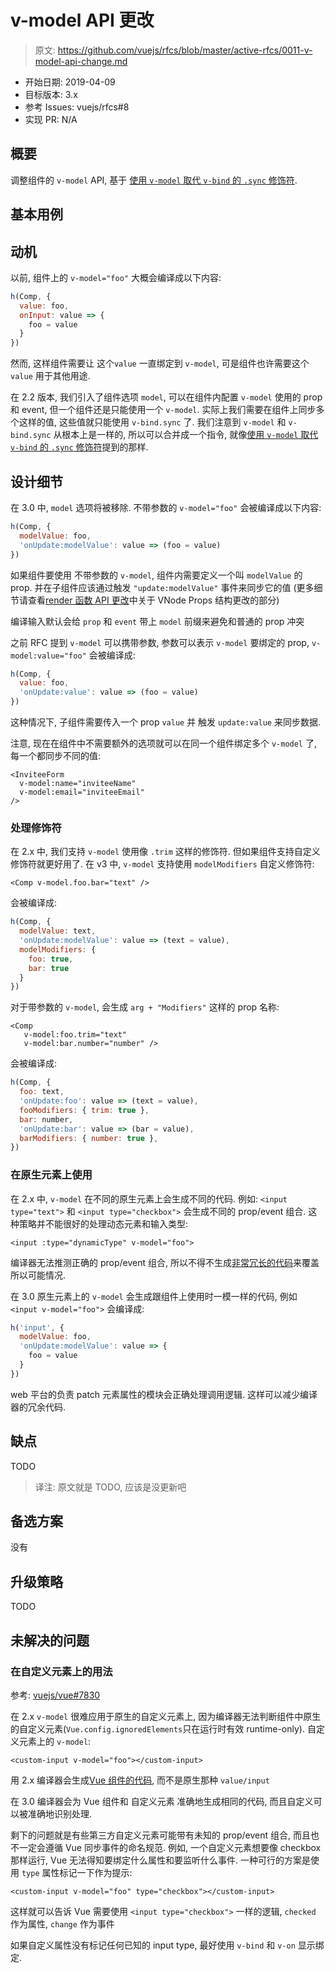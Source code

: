 # v-model API 更改

> 原文: <https://github.com/vuejs/rfcs/blob/master/active-rfcs/0011-v-model-api-change.md>

- 开始日期: 2019-04-09
- 目标版本: 3.x
- 参考 Issues: vuejs/rfcs#8
- 实现 PR: N/A

## 概要

调整组件的 `v-model` API, 基于 [使用 `v-model` 取代 `v-bind` 的 `.sync` 修饰符](/RFCs/0005-replace-v-bind-sync-with-v-model-argument.html).

## 基本用例

## 动机

以前, 组件上的 `v-model="foo"` 大概会编译成以下内容: 

``` js
h(Comp, {
  value: foo,
  onInput: value => {
    foo = value
  }
})
```

然而, 这样组件需要让 这个`value` 一直绑定到 `v-model`, 可是组件也许需要这个 `value` 用于其他用途. 

在 2.2 版本, 我们引入了组件选项 `model`, 可以在组件内配置 `v-model` 使用的 prop 和 event, 但一个组件还是只能使用一个 `v-model`. 
实际上我们需要在组件上同步多个这样的值, 这些值就只能使用 `v-bind.sync` 了. 我们注意到 `v-model` 和 `v-bind.sync` 从根本上是一样的, 所以可以合并成一个指令, 就像[使用 `v-model` 取代 `v-bind` 的 `.sync` 修饰符](/RFCs/0005-replace-v-bind-sync-with-v-model-argument.html)提到的那样.

## 设计细节

在 3.0 中, `model` 选项将被移除. 不带参数的 `v-model="foo"` 会被编译成以下内容: 

``` js
h(Comp, {
  modelValue: foo,
  'onUpdate:modelValue': value => (foo = value)
})
```

如果组件要使用 不带参数的 `v-model`, 组件内需要定义一个叫 `modelValue` 的 prop. 并在子组件应该通过触发 `"update:modelValue"` 事件来同步它的值 (更多细节请查看[render 函数 API 更改](/RFCs/0008-render-function-api-change.html)中关于 VNode Props 结构更改的部分)

编译输入默认会给 `prop` 和 `event` 带上 `model` 前缀来避免和普通的 prop 冲突

之前 RFC 提到 `v-model` 可以携带参数, 参数可以表示 `v-model` 要绑定的 prop, `v-model:value="foo"` 会被编译成: 

``` js
h(Comp, {
  value: foo,
  'onUpdate:value': value => (foo = value)
})
```

这种情况下, 子组件需要传入一个 prop `value` 并 触发 `update:value` 来同步数据.

注意, 现在在组件中不需要额外的选项就可以在同一个组件绑定多个 `v-model` 了, 每一个都同步不同的值: 

``` vue
<InviteeForm
  v-model:name="inviteeName"
  v-model:email="inviteeEmail"
/>
```

### 处理修饰符

在 2.x 中, 我们支持 `v-model` 使用像 `.trim` 这样的修饰符. 但如果组件支持自定义修饰符就更好用了. 在 v3 中, `v-model` 支持使用 `modelModifiers` 自定义修饰符: 

``` vue
<Comp v-model.foo.bar="text" />
```

会被编译成: 

``` js
h(Comp, {
  modelValue: text,
  'onUpdate:modelValue': value => (text = value),
  modelModifiers: {
    foo: true,
    bar: true
  }
})
```

对于带参数的 `v-model`, 会生成 `arg + "Modifiers"` 这样的 prop 名称: 

``` vue
<Comp
   v-model:foo.trim="text"
   v-model:bar.number="number" />
```

会被编译成: 

``` js
h(Comp, {
  foo: text,
  'onUpdate:foo': value => (text = value),
  fooModifiers: { trim: true },
  bar: number,
  'onUpdate:bar': value => (bar = value),
  barModifiers: { number: true },
})
```

### 在原生元素上使用

在 2.x 中, `v-model` 在不同的原生元素上会生成不同的代码. 例如:  `<input type="text">` 和 `<input type="checkbox">` 会生成不同的 prop/event 组合. 这种策略并不能很好的处理动态元素和输入类型: 

``` vue
<input :type="dynamicType" v-model="foo">
```

编译器无法推测正确的 prop/event 组合, 所以不得不生成[非常冗长的代码](https://template-explorer.vuejs.org/#%3Cinput%20%3Atype%3D%22foo%22%20v-model%3D%22bar%22%3E)来覆盖所以可能情况.

在 3.0 原生元素上的 `v-model` 会生成跟组件上使用时一模一样的代码, 例如 `<input v-model="foo">` 会编译成: 

``` js
h('input', {
  modelValue: foo,
  'onUpdate:modelValue': value => {
    foo = value
  }
})
```

web 平台的负责 patch 元素属性的模块会正确处理调用逻辑. 这样可以减少编译器的冗余代码.

## 缺点

TODO 

> 译注: 原文就是 TODO, 应该是没更新吧

## 备选方案

没有

## 升级策略

TODO

## 未解决的问题

### 在自定义元素上的用法

参考: [vuejs/vue#7830](https://github.com/vuejs/vue/issues/7830)

在 2.x `v-model` 很难应用于原生的自定义元素上, 因为编译器无法判断组件中原生的自定义元素(`Vue.config.ignoredElements`只在运行时有效 runtime-only). 自定义元素上的 `v-model`: 

``` vue
<custom-input v-model="foo"></custom-input>
```

用 2.x 编译器会生成[Vue 组件的代码](https://template-explorer.vuejs.org/#%3Ccustom-input%20v-model%3D%22foo%22%3E%3C%2Fcustom-input%3E), 而不是原生那种 `value/input`

在 3.0 编译器会为 Vue 组件和 自定义元素 准确地生成相同的代码, 而且自定义可以被准确地识别处理. 

剩下的问题就是有些第三方自定义元素可能带有未知的 prop/event 组合, 而且也不一定会遵循 Vue 同步事件的命名规范. 例如, 一个自定义元素想要像 checkbox 那样运行, Vue 无法得知要绑定什么属性和要监听什么事件. 一种可行的方案是使用 `type` 属性标记一下作为提示: 

``` vue
<custom-input v-model="foo" type="checkbox"></custom-input>
```

这样就可以告诉 Vue 需要使用 `<input type="checkbox">` 一样的逻辑, `checked` 作为属性, `change` 作为事件

如果自定义属性没有标记任何已知的 input type, 最好使用 `v-bind` 和 `v-on` 显示绑定. 
